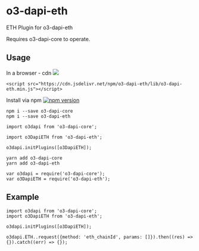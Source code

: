 # o3-dapi-eth
ETH Plugin for o3-dapi-eth

Requires o3-dapi-core to operate.

## Usage

In a browser - cdn [![](https://data.jsdelivr.com/v1/package/npm/o3-dapi-eth/badge)](https://www.jsdelivr.com/package/npm/o3-dapi-eth)
```
<script src="https://cdn.jsdelivr.net/npm/o3-dapi-eth/lib/o3-dapi-eth.min.js"></script>
```

Install via npm [![npm version](https://badge.fury.io/js/o3-dapi-eth.svg)](https://badge.fury.io/js/o3-dapi-eth)
```
npm i --save o3-dapi-core
npm i --save o3-dapi-eth

import o3dapi from 'o3-dapi-core';

import o3DapiETH from 'o3-dapi-eth';

o3dapi.initPlugins([o3DapiETH]);

yarn add o3-dapi-core
yarn add o3-dapi-eth
```

```
var o3dapi = require('o3-dapi-core');
var o3DapiETH = require('o3-dapi-eth');
```

## Example
```
import o3dapi from 'o3-dapi-core';
import o3DapiETH from 'o3-dapi-eth';

o3dapi.initPlugins([o3DapiETH]);

o3dapi.ETH..request({method: 'eth_chainId', params: []}).then((res) => {}).catch((err) => {});
```
